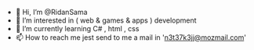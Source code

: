 - 👋 Hi, I’m @RidanSama
- 👀 I’m interested in ( web & games & apps ) development
- 🌱 I’m currently learning C# , html , css 
- 📫 How to reach me jest send to me a mail in 'n3t37k3jj@mozmail.com'

<!---
RidanSama/RidanSama is a ✨ special ✨ repository because its `README.md` (this file) appears on your GitHub profile.
You can click the Preview link to take a look at your changes.
--->
